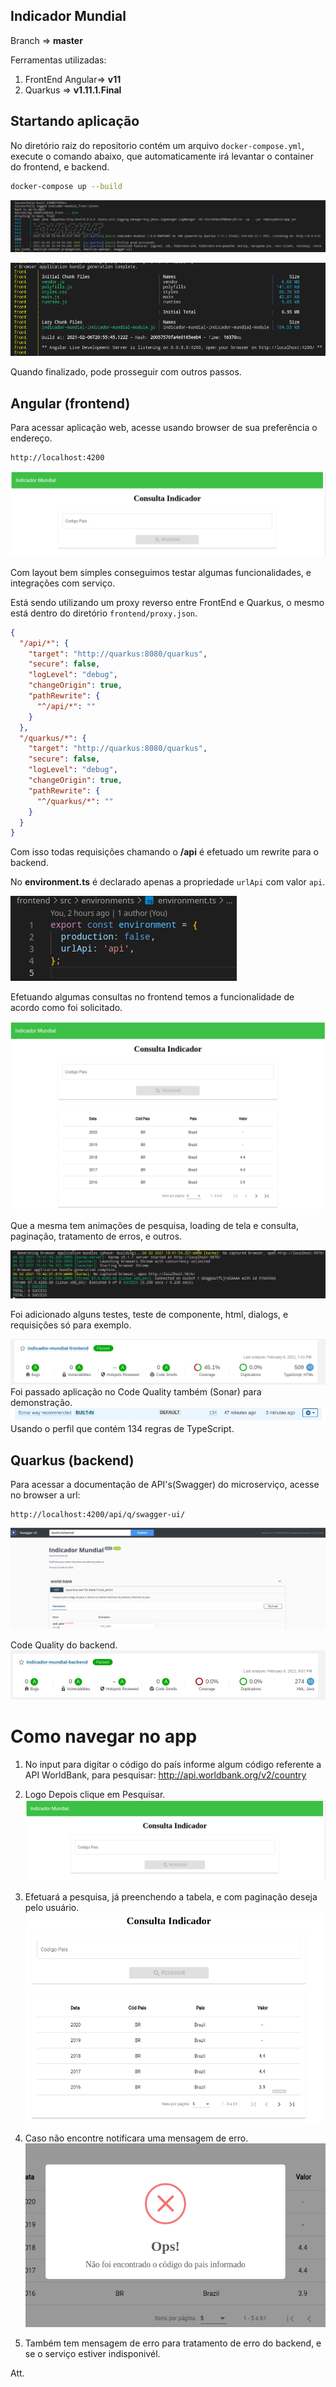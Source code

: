## Indicador Mundial

Branch => **master**

Ferramentas utilizadas:

1. FrontEnd Angular=> **v11**
2. Quarkus => **v1.11.1.Final**

## Startando aplicação

No diretório raiz do repositorio contém um arquivo `docker-compose.yml`, execute o comando abaixo, que automaticamente irá levantar
o container do frontend, e backend.

```bash
docker-compose up --build
```

![plot](./imagens/image1.png)

![plot](./imagens/image2.png)

Quando finalizado, pode prosseguir com outros passos.

## Angular (frontend)

Para acessar aplicação web, acesse usando browser de sua preferência o endereço.

```
http://localhost:4200
```

![plot](./imagens/image3.png)

Com layout bem simples conseguimos testar algumas funcionalidades, e integrações com serviço.

Está sendo utilizando um proxy reverso entre FrontEnd e Quarkus,
o mesmo está dentro do diretório `frontend/proxy.json`.

```json
{
  "/api/*": {
    "target": "http://quarkus:8080/quarkus",
    "secure": false,
    "logLevel": "debug",
    "changeOrigin": true,
    "pathRewrite": {
      "^/api/*": ""
    }
  },
  "/quarkus/*": {
    "target": "http://quarkus:8080/quarkus",
    "secure": false,
    "logLevel": "debug",
    "changeOrigin": true,
    "pathRewrite": {
      "^/quarkus/*": ""
    }
  }
}
```

Com isso todas requisições chamando o <b>/api</b> é efetuado um rewrite para o backend.

No <b>environment.ts</b> é declarado apenas a propriedade `urlApi` com valor `api`.

![plot](./imagens/image4.png)

Efetuando algumas consultas no frontend temos a funcionalidade de acordo como foi solicitado.

![plot](./imagens/image5.png)

Que a mesma tem animações de pesquisa, loading de tela e consulta, paginação, tratamento de erros, e outros.

![plot](./imagens/image6.png)

Foi adicionado alguns testes, teste de componente, html, dialogs, e requisições só para exemplo.

![plot](./imagens/image7.png)
Foi passado aplicação no Code Quality também (Sonar) para demonstração.
![plot](./imagens/image9.png)
Usando o perfil que contém 134 regras de TypeScript.

## Quarkus (backend)

Para acessar a documentação de API's(Swagger) do microserviço, acesse no browser a url:

```
http://localhost:4200/api/q/swagger-ui/
```

![plot](./imagens/image11.png)

Code Quality do backend.
![plot](./imagens/image10.png)

# Como navegar no app

1. No input para digitar o código do país informe algum código referente a API WorldBank, para pesquisar:
   http://api.worldbank.org/v2/country

2. Logo Depois clique em Pesquisar.
   ![plot](./imagens/image3.png)

3. Efetuará a pesquisa, já preenchendo a tabela, e com paginação deseja pelo usuário.
   ![plot](./imagens/image12.png)

4. Caso não encontre notificara uma mensagem de erro.
   ![plot](./imagens/image13.png)

5. Também tem mensagem de erro para tratamento de erro do backend, e se o serviço estiver indisponivél.

Att.
